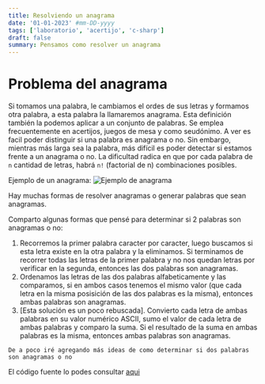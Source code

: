 ```yaml
---
title: Resolviendo un anagrama
date: '01-01-2023' #mm-DD-yyyy
tags: ['laboratorio', 'acertijo', 'c-sharp']
draft: false
summary: Pensamos como resolver un anagrama
---
```


# Problema del anagrama

Si tomamos una palabra, le cambiamos el ordes de sus letras y formamos otra palabra, a esta palabra la llamaremos anagrama. Esta definición también la podemos aplicar a un conjunto de palabras.
Se emplea frecuentemente en acertijos, juegos de mesa y como seudónimo.
A ver es facil poder distinguir si una palabra es anagrama o no. Sin embargo, mientras más larga sea la palabra, más difícil es poder detectar si estamos frente a un anagrama o no.
La dificultad radica en que por cada palabra de `n` cantidad de letras, habrá `n!` (factorial de n) combinaciones posibles.

Ejemplo de un anagrama:
![Ejemplo de anagrama](https://upload.wikimedia.org/wikipedia/commons/9/94/Alan_Smithee_name.jpg)

Hay muchas formas de resolver anagramas o generar palabras que sean anagramas.

Comparto algunas formas que pensé para determinar si 2 palabras son anagramas o no:

1. Recorremos la primer palabra caracter por caracter, luego buscamos si esta letra existe en la otra palabra y la eliminamos. Si terminamos de recorrer todas las letras de la primer palabra y no nos quedan letras por verificar en la segunda, entonces las dos palabras son anagramas.
2. Ordenamos las letras de las dos palabras alfabeticamente y las comparamos, si en ambos casos tenemos el mismo valor (que cada letra en la misma posisición de las dos palabras es la misma), entonces ambas palabras son anagramas.
3. [Esta solución es un poco rebuscada]. Convierto cada letra de ambas palabras en su valor numérico ASCII, sumo el valor de cada letra de ambas palabras y comparo la suma. Si el resultado de la suma en ambas palabras es la misma, entonces ambas palabras son anagramas.

`De a poco iré agregando más ideas de como determinar si dos palabras son anagramas o no`

El código fuente lo podes consultar [aqui](https://github.com/iiencinella/anagrama-csharp)
